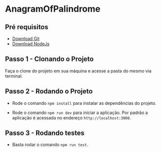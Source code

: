 # AnagramOfPalindrome

## Pré requisitos

- [Download Git](https://git-scm.com/downloads)
- [Download NodeJs](https://nodejs.org/en/download/)

## Passo 1 - Clonando o Projeto

Faça o clone do projeto em sua máquina e acesse a pasta do mesmo via terminal.

## Passo 2 - Rodando o Projeto

- Rode o comando `npm install` para instalar as dependências do projeto.

- Rode o comando `npm run dev` para iniciar a aplicação. Por padrão a aplicação é acessada no endereço `http://localhost:3000`.


## Passo 3 - Rodando testes

- Basta rodar o comando `npm run test`.
